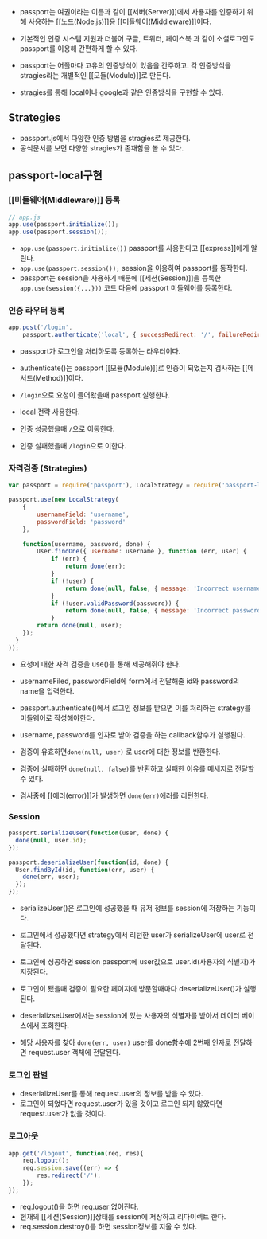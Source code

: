 - passport는 여권이라는 이름과 같이 [[서버(Server)]]에서 사용자를 인증하기 위해 사용하는 [[노드(Node.js)]]용 [[미들웨어(Middleware)]]이다.

- 기본적인 인증 시스템 지원과 더불어 구글, 트위터, 페이스북 과 같이 소셜로그인도 passport를 이용해 간편하게 할 수 있다.
- passport는 어플마다 고유의 인증방식이 있음을 간주하고. 각 인증방식을 stragies라는 개별적인 [[모듈(Module)]]로 만든다.
- stragies를 통해 local이나 google과 같은 인증방식을 구현할 수 있다.


## Strategies

- passport.js에서 다양한 인증 방법을 stragies로 제공한다. 
- 공식문서를 보면 다양한 stragies가 존재함을 볼 수 있다. 


## passport-local구현

### [[미들웨어(Middleware)]] 등록

```js
// app.js
app.use(passport.initialize());
app.use(passport.session());
```

- `app.use(passport.initialize())` passport를 사용한다고 [[express]]에게 알린다.
- `app.use(passport.session());` session을 이용하여 passport를 동작한다.
- passport는 session을 사용하기 때문에 [[세션(Session)]]을 등록한`app.use(session({...}))` 코드 다음에 passport 미들웨어를 등록한다.


### 인증 라우터 등록

```js
app.post('/login', 
	passport.authenticate('local', { successRedirect: '/', failureRedirect: '/login' }));
```

- passport가 로그인을 처리하도록 등록하는 라우터이다.

- authenticate()는 passport [[모듈(Module)]]로 인증이 되었는지 검사하는 [[메서드(Method)]]이다.

- `/login`으로 요청이 들어왔을때 passport 실행한다.
- local 전략 사용한다.

- 인증 성공했을때 `/`으로 이동한다.
- 인증 실패했을때 `/login`으로 이한다.


### 자격검증 (Strategies)

```js
var passport = require('passport'), LocalStrategy = require('passport-local').Strategy;

passport.use(new LocalStrategy(
	{
		usernameField: 'username',
		passwordField: 'password'
	},
	
	function(username, password, done) {
		User.findOne({ username: username }, function (err, user) {
		    if (err) { 
			    return done(err); 
			}
		    if (!user) {
			    return done(null, false, { message: 'Incorrect username.' });
		    }
		    if (!user.validPassword(password)) {
			    return done(null, false, { message: 'Incorrect password.' });
			}
		return done(null, user);
    });
  }
));
```

- 요청에 대한 자격 검증을 use()를 통해 제공해줘야 한다.
- usernameFiled, passwordField에 form에서 전달해줄 id와 password의 name을 입력한다.

- passport.authenticate()에서 로그인 정보를 받으면 이를 처리하는 strategy를 미들웨어로 작성해야한다.
- username, password를 인자로 받아 검증을 하는 callback함수가 실행된다.

- 검증이 유효하면`done(null, user)` 로 user에 대한 정보를 반환한다.
- 검증에 실패하면 `done(null, false)`를 반환하고 실패한 이유를 메세지로 전달할 수 있다.

- 검사중에 [[에러(error)]]가 발생하면 `done(err)`에러를 리턴한다.


### Session

```jsx
passport.serializeUser(function(user, done) {
  done(null, user.id);
});

passport.deserializeUser(function(id, done) {
  User.findById(id, function(err, user) {
    done(err, user);
  });
});
```

- serializeUser()은 로그인에 성공했을 때 유저 정보를 session에 저장하는 기능이다.

- 로그인에서 성공했다면 strategy에서 리턴한 user가 serializeUser에 user로 전달된다.

- 로그인에 성공하면 session passport에 user값으로 user.id(사용자의 식별자)가 저장된다.
- 로그인이 됐을때 검증이 필요한 페이지에 방문할때마다 deserializeUser()가 실행된다.

- deserializseUser에서는 session에 있는 사용자의 식별자를 받아서 데이터 베이스에서 조회한다. 
- 해당 사용자를 찾아 `done(err, user)` user를 done함수에 2번째 인자로 전달하면 request.user 객체에 전달된다.


### 로그인 판별

- deserializeUser를 통해 request.user의 정보를 받을 수 있다.
- 로그인이 되었다면 request.user가 있을 것이고 로그인 되지 않았다면 request.user가 없을 것이다.


### 로그아웃

```js
app.get('/logout', function(req, res){
	req.logout();
	req.session.save((err) => {
		res.redirect('/');
	});
});
```

- req.logout()을 하면 req.user 없어진다.
- 현재의 [[세션(Session)]]상태를 session에 저장하고 리다이렉트 한다.
- req.session.destroy()를 하면 session정보를 지울 수 있다.